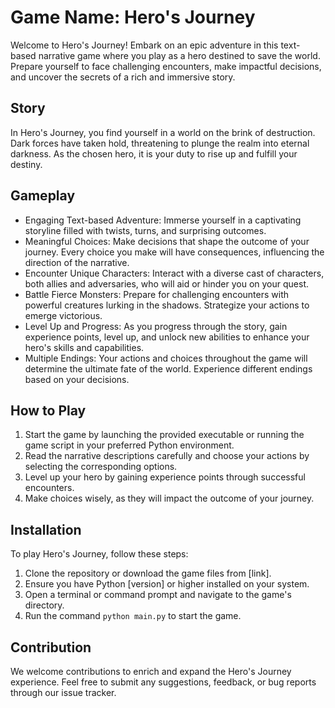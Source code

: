 # Game Name: Hero's Journey

Welcome to Hero's Journey! Embark on an epic adventure in this text-based narrative game where you play as a hero destined to save the world. Prepare yourself to face challenging encounters, make impactful decisions, and uncover the secrets of a rich and immersive story.

## Story

In Hero's Journey, you find yourself in a world on the brink of destruction. Dark forces have taken hold, threatening to plunge the realm into eternal darkness. As the chosen hero, it is your duty to rise up and fulfill your destiny.

## Gameplay

- Engaging Text-based Adventure: Immerse yourself in a captivating storyline filled with twists, turns, and surprising outcomes.
- Meaningful Choices: Make decisions that shape the outcome of your journey. Every choice you make will have consequences, influencing the direction of the narrative.
- Encounter Unique Characters: Interact with a diverse cast of characters, both allies and adversaries, who will aid or hinder you on your quest.
- Battle Fierce Monsters: Prepare for challenging encounters with powerful creatures lurking in the shadows. Strategize your actions to emerge victorious.
- Level Up and Progress: As you progress through the story, gain experience points, level up, and unlock new abilities to enhance your hero's skills and capabilities.
- Multiple Endings: Your actions and choices throughout the game will determine the ultimate fate of the world. Experience different endings based on your decisions.

## How to Play

1. Start the game by launching the provided executable or running the game script in your preferred Python environment.
2. Read the narrative descriptions carefully and choose your actions by selecting the corresponding options.
4. Level up your hero by gaining experience points through successful encounters.
5. Make choices wisely, as they will impact the outcome of your journey.

## Installation

To play Hero's Journey, follow these steps:

1. Clone the repository or download the game files from [link].
2. Ensure you have Python [version] or higher installed on your system.
3. Open a terminal or command prompt and navigate to the game's directory.
4. Run the command `python main.py` to start the game.

## Contribution

We welcome contributions to enrich and expand the Hero's Journey experience. Feel free to submit any suggestions, feedback, or bug reports through our issue tracker.
